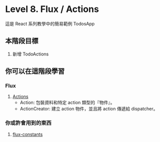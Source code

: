 # Level 8. Flux / Actions
這是 React 系列教學中的簡易範例 TodosApp


## 本階段目標
1. 新增 TodoActions


## 你可以在這階段學習
### Flux
1. [Actions](http://facebook.github.io/flux/docs/actions-and-the-dispatcher.html#actions-and-action-creators)
    - Action: 包裝資料和特定 action 類型的『物件』。
    - ActionCreator: 建立 action 物件，並且將 action 傳遞給 dispatcher。

### 你或許會用到的東西
1. [flux-constants](https://github.com/boichee/flux-constants)

